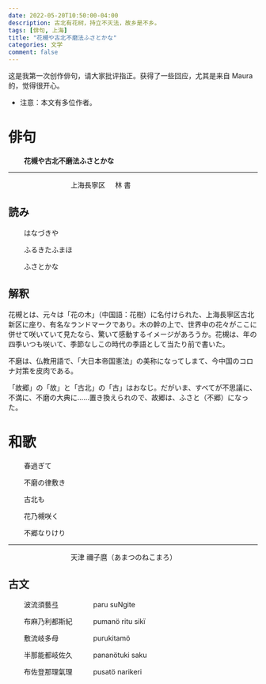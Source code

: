 ```yaml
---
date: 2022-05-20T10:50:00-04:00
description: 古北有花树，持立不灭法，故乡是不乡。
tags: [俳句, 上海]
title: "花槻や古北不磨法ふさとかな"
categories: 文学
comment: false
---
```


这是我第一次创作俳句，请大家批评指正。获得了一些回应，尤其是来自 Maura 的，觉得很开心。

- 注意：本文有多位作者。

# 俳句

&nbsp;&nbsp;&nbsp;&nbsp;&nbsp;&nbsp;&nbsp;&nbsp;**花槻や古北不磨法ふさとかな** 
 
 ---

&nbsp;&nbsp;&nbsp;&nbsp;&nbsp;&nbsp;&nbsp;&nbsp;&nbsp;&nbsp;&nbsp;&nbsp;&nbsp;&nbsp;&nbsp;&nbsp;&nbsp;&nbsp;&nbsp;&nbsp;&nbsp;&nbsp;&nbsp;&nbsp;&nbsp;&nbsp;&nbsp;&nbsp;&nbsp;&nbsp;&nbsp;&nbsp;上海長寧区 &nbsp;&nbsp;&nbsp; 林 書 

## 読み

&nbsp;&nbsp;&nbsp;&nbsp;&nbsp;&nbsp;&nbsp;&nbsp;はなづきや

&nbsp;&nbsp;&nbsp;&nbsp;&nbsp;&nbsp;&nbsp;&nbsp;ふるきたふまほ

&nbsp;&nbsp;&nbsp;&nbsp;&nbsp;&nbsp;&nbsp;&nbsp;ふさとかな

## 解釈

花槻とは、元々は「花の木」（中国語：花樹）に名付けられた、上海長寧区古北新区に座り、有名なランドマークであり。木の幹の上で、世界中の花々がここに併せて咲いていて見たなら、驚いて感動するイメージがあろうか。花槻は、年の四季いつも咲いて、季節なしこの時代の季語として当たり前で書いた。

不磨は、仏教用語で、「大日本帝国憲法」の美称になってしまて、今中国のコロナ対策を皮肉である。

「故郷」の「故」と「古北」の「古」はおなじ。だがいま、すべてが不思議に、不満に、不磨の大典に……置き換えられので、故郷は、ふさと（不郷）になった。

# 和歌
&nbsp;&nbsp;&nbsp;&nbsp;&nbsp;&nbsp;&nbsp;&nbsp;春過ぎて

&nbsp;&nbsp;&nbsp;&nbsp;&nbsp;&nbsp;&nbsp;&nbsp;不磨の律敷き

&nbsp;&nbsp;&nbsp;&nbsp;&nbsp;&nbsp;&nbsp;&nbsp;古北も

&nbsp;&nbsp;&nbsp;&nbsp;&nbsp;&nbsp;&nbsp;&nbsp;花乃槻咲く

&nbsp;&nbsp;&nbsp;&nbsp;&nbsp;&nbsp;&nbsp;&nbsp;不郷なりけり

---

&nbsp;&nbsp;&nbsp;&nbsp;&nbsp;&nbsp;&nbsp;&nbsp;&nbsp;&nbsp;&nbsp;&nbsp;&nbsp;&nbsp;&nbsp;&nbsp;&nbsp;&nbsp;&nbsp;&nbsp;&nbsp;&nbsp;&nbsp;&nbsp;&nbsp;&nbsp;&nbsp;&nbsp;&nbsp;&nbsp;&nbsp;&nbsp;天津 禰子麿（あまつのねこまろ）

## 古文

&nbsp;&nbsp;&nbsp;&nbsp;&nbsp;&nbsp;&nbsp;&nbsp;波流須藝弖　　　　　paru suNgite

&nbsp;&nbsp;&nbsp;&nbsp;&nbsp;&nbsp;&nbsp;&nbsp;布麻乃利都斯紀　　　pumanö ritu sikï

&nbsp;&nbsp;&nbsp;&nbsp;&nbsp;&nbsp;&nbsp;&nbsp;敷流岐多母　　　　　purukitamö

&nbsp;&nbsp;&nbsp;&nbsp;&nbsp;&nbsp;&nbsp;&nbsp;半那能都岐佐久　　　pananötuki saku

&nbsp;&nbsp;&nbsp;&nbsp;&nbsp;&nbsp;&nbsp;&nbsp;布佐登那理氣理　　　pusatö narikeri







